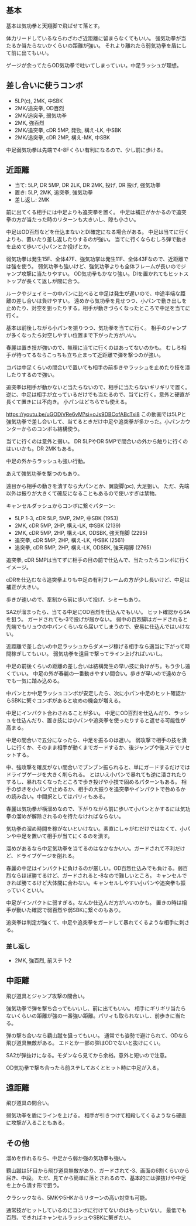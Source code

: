## 基本

基本は気功拳と天翔脚で飛ばせて落とす。

体力リードしているならわざわざ近距離に留まらなくてもいい。
強気功拳が当たるか当たらないかくらいの距離が強い。
それより離れたら弱気功拳を盾にして前に出てもいい。

ゲージが余ってたらOD気功拳で吐いてしまっていい。中足ラッシュが理想。

## 差し合いに使うコンボ

- 5LP(c), 2MK, 中SBK
- 2MK/追突拳, OD百烈
- 2MK/追突拳, 弱気功拳
- 2MK, 強百烈
- 2MK/追突拳, cDR 5MP, 発勁, 構え-LK, 中SBK
- 2MK/追突拳, cDR 2MP, 構え-MK, 中SBK

中足弱気功拳は先端で4-8Fくらい有利になるので、少し前に歩ける。

## 近距離

- 当て: 5LP, DR 5MP, DR 2LK, DR 2MK, 投げ, DR 投げ, 強気功拳
- 置き: 5LP, 2MK, 追突拳, 強気功拳
- 差し返し: 2MK

前に出てくる相手には中足よりも追突拳を置く。
中足は補正がかかるので追突拳の方が当たった時のリターンも大きいし、隙も小さい。

中足はOD百烈などを仕込まないとDI確定になる場合がある。
中足は当てに行くよりも、置いたり差し返したりするのが強い。
当てに行くならむしろ弾で動きを止めて歩いて小パンとか投げとか。

弱気功拳は発生15F、全体47F、強気功掌は発生11F、全体43Fなので、近距離では強を使う。
弱気功拳も強いけど、強気功拳よりも全体フレームが長いのでジャンプ攻撃に当たりやすい。
OD気功拳もかなり強い。DIを置かれてもヒットストップが長くて返しが間に合う。

ルークやジェイミーの中パンに比べると中足は発生が遅いので、中途半端な距離の差し合いは負けやすい。
遠めから気功拳を見せつつ、小パンで動き出しを止めたり、対空を狙ったりする。相手が動きづらくなったところで中足を当てに行く。

基本は前後しながら小パンを振りつつ、気功拳を当てに行く。
相手のジャンプが多くなったら対空しやすい位置まで下がった方がいい。

春麗は置き技が強いので、無理に当てに行くのはあってないのかも。
むしろ相手が待ってるならこっちも立ち止まって近距離で弾を撃つのが強い。

コパは中足くらいの間合いで置いても相手の前歩きやラッシュを止めたり技を潰したりするので強い。

追突拳は相手が動かないと当たらないので、相手に当たらないギリギリで置く。
逆に、中足は相手が立っているだけでも当たるので、当てに行く。意外と硬直が長くて置きには不向き。
小パンはどちらでも使える。

https://youtu.be/uGODiVRe6vM?si=oJs9DBCofABcTxi8
この動画では5LPと強気功拳で差し合いして、当てるときだけ中足や追突拳が多かった。小パンカウンターからのコンボも結構使う。

当てに行くのは意外と弱い。
DR 5LPやDR 5MPで間合いの外から触りに行くのはいいかも。DR 2MKもある。

中足の外からラッシュも強い行動。

あえて強気功拳を撃つのもあり。

遠目から相手の動きを潰すなら大パンとか、翼旋脚(pc), 大足狙い。
ただ、先端以外は振りが大きくて確反になることもあるので使いすぎは禁物。

キャンセルダッシュからコンボに繋ぐパターン:

- 5LP 1-3, cDR 5LP, 5MP, 2MP, 中SBK (1953)
- 2MK, cDR 5MP, 2HP, 構え-LK, 中SBK (2139)
- 2MK, cDR 5MP, 2HP, 構え-LK, ODSBK, 強天翔脚 (2295)
- 追突拳, cDR 5MP, 2HP, 構え-LK, 中SBK (2561)
- 追突拳, cDR 5MP, 2HP, 構え-LK, ODSBK, 強天翔脚 (2765)

追突拳, cDR 5MPは当てずに相手の目の前で仕込んで、当たったらコンボに行くイメージ。

cDRを仕込むなら追突拳よりも中足の有利フレームの方が少し長いけど、中足は補正が大きい。

歩きが速いので、牽制から前に歩いて投げ、シミーもあり。

SA2が溜まったら、当てる中足にOD百烈を仕込んでもいい。
ヒット確認からSAを狙う。
ガードされても-3で投げが届かない。
弱中の百烈脚はガードされると先端でもリュウの中パンくらいなら届いてしまうので、安易に仕込んではいけない。

近距離で差し合いの中足ラッシュからダメージ稼げる相手なら適当に下がって時間稼ぎしてもいい。
弱気功拳を遠目で撃ってライン上げればいいし。

中足の前後くらいの距離の差し合いは結構発生の早い技に負けがち。もう少し遠くていい。
中足の外が春麗の一番動きやすい間合い。歩きが早いので遠めからでも一気に踏み込める。

中パンとか中足ラッシュコンボが安定したら、次に小パン中足のヒット確認からSBKに繋ぐコンボがあると攻めの機会が増える。

中足にインパクト合わされることが多い。
中足にOD百烈を仕込んだり、ラッシュを仕込んだり、置き技には小パンや追突拳を使ったりすると返せる可能性が高まる。

中足の間合いで五分になったら、中足を振るのは遅い。
弱攻撃で相手の技を潰しに行くか、そのまま相手が動くまでガードするか、後ジャンプや後ステでリセットする。

中、強攻撃を確反がない間合いでブンブン振られると、単にガードするだけではドライブゲージを大きく削られる。
とはいえ小パンで暴れても逆に潰されたりするし、暴れなくなったところで歩き投げや小技で固めるパターンもある。
相手の歩きを小パンで止めるか、相手の大振りを追突拳やインパクトで咎めるかの読み合い。中間択としてはパリィもある。

春麗は気功拳が横溜めなので、下がりながら前に歩いて小パンとかするには気功拳の溜めが解除されるのを待たなければならない。

気功拳の溜め時間を稼がないといけない。素直にしゃがむだけではなくて、小パンや中足を置いて相手が当てにくるのを潰す。

溜めがあるなら中足気功拳を当てるのはなかなかいい。ガードされて不利だけど、ドライブゲージを削れる。

春麗の中足はインパクトに負けるのが厳しい。OD百烈仕込みでも負ける。弱百烈ならほぼ勝てるけど、ガードされると-8なので難しいところ。
キャンセルできれば勝てるけど大体間に合わない。キャンセルしやすい小パンや追突拳も振っていくといい。

中足がインパクトに弱すぎる。なんか仕込んだ方がいいのかも。
置きの時は相手が動いた確認で弱百烈や弱SBKに繋ぐのもあり。

追突拳は判定が強くて、中足や追突拳をガードして暴れてくるような相手に刺さる。

### 差し返し

- 2MK, 強百烈, 前ステ 1-2

## 中距離

飛び道具とジャンプ攻撃の間合い。

強気功拳で弾を撃ち合ってもいいし、前に出てもいい。
相手にギリギリ当たらないくらいの距離が強の一番強い距離。パリィも取られないし、前歩きに当たる。

弾の撃ち合いなら覇山蹴を狙ってもいい。
通常でも姿勢で避けられて、ODなら飛び道具無敵がある。
エドとか一部の弾はODでないと抜けにくい。

SA2が弾抜けになる。モダンなら見てから余裕。意外と短いので注意。

OD気功拳で撃ち合ったら前ステしておくとヒット時に中足が入る。

## 遠距離

飛び道具の間合い。

弱気功拳を盾にラインを上げる。
相手が引きつけて相殺してくるようなら硬直に攻撃が入ることもある。

## その他

溜めを作れるなら、中足から弱か強の気功拳も強い。

覇山蹴は5F目から飛び道具無敵があり、ガードされて-3、画面の6割くらいから届き、中段。
ただ、見てから簡単に落とされるので、基本的には弾抜けや中足を上から潰す形で狙う。

クラシックなら、5MKや5HKからリターンの高い対空も可能。

通常技がヒットしているのにコンボに行けてないのはもったいない。
最低でも百烈、できればキャンセルラッシュやSBKに繋ぎたい。
